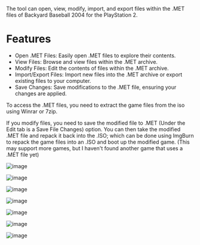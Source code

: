 The tool can open, view, modify, import, and export files within the .MET files of Backyard Baseball 2004 for the PlayStation 2.

# Features
- Open .MET Files: Easily open .MET files to explore their contents.
- View Files: Browse and view files within the .MET archive.
- Modify Files: Edit the contents of files within the .MET archive.
- Import/Export Files: Import new files into the .MET archive or export existing files to your computer.
- Save Changes: Save modifications to the .MET file, ensuring your changes are applied.

To access the .MET files, you need to extract the game files from the iso using Winrar or 7zip. 

If you modify files, you need to save the modified file to .MET (Under the Edit tab is a Save File Changes) option. You can then take the modified .MET file and repack it back into the .ISO; which can be done using ImgBurn to repack the game files into an .ISO and boot up the modified game.
(This may support more games, but I haven't found another game that uses a .MET file yet)

![image](https://github.com/primetime43/PS2-DATA-File-Extractor/assets/12754111/c5129d59-4717-4597-8813-c75f153bbe80)

![image](https://github.com/primetime43/PS2-DATA-File-Extractor/assets/12754111/72400390-955e-49ac-a906-50a67b3bb657)

![image](https://github.com/primetime43/PS2-DATA-File-Extractor/assets/12754111/ba08e6b8-5240-4f45-beff-b43f046b1842)

![image](https://github.com/primetime43/PS2-DATA-File-Extractor/assets/12754111/5573ac78-c8de-4b5e-8d85-621f2279bc8d)

![image](https://github.com/primetime43/PS2-DATA-File-Extractor/assets/12754111/20a5ce20-61c0-4f00-9efc-dff3e9e55357)

![image](https://github.com/primetime43/PS2-DATA-File-Extractor/assets/12754111/ef1bb3f2-fe3e-4b43-9600-8c4270e83d2a)

![image](https://github.com/primetime43/PS2-MET-File-Editor/assets/12754111/00792048-b0a0-462f-972e-70bb9771dd8d)

